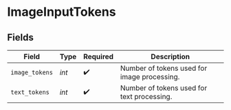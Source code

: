 # ImageInputTokens


## Fields

| Field                                       | Type                                        | Required                                    | Description                                 |
| ------------------------------------------- | ------------------------------------------- | ------------------------------------------- | ------------------------------------------- |
| `image_tokens`                              | *int*                                       | :heavy_check_mark:                          | Number of tokens used for image processing. |
| `text_tokens`                               | *int*                                       | :heavy_check_mark:                          | Number of tokens used for text processing.  |
